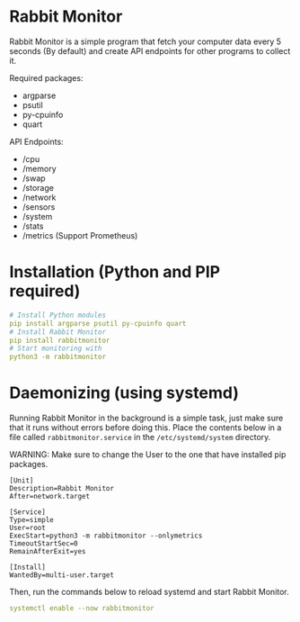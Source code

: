 # Rabbit Monitor

Rabbit Monitor is a simple program that fetch your computer data every 5 seconds (By default) and create API endpoints for other programs to collect it.

Required packages:
- argparse
- psutil
- py-cpuinfo
- quart

API Endpoints:
- /cpu
- /memory
- /swap
- /storage
- /network
- /sensors
- /system
- /stats
- /metrics (Support Prometheus)

# Installation (Python and PIP required)
```yml
# Install Python modules
pip install argparse psutil py-cpuinfo quart
# Install Rabbit Monitor
pip install rabbitmonitor
# Start monitoring with
python3 -m rabbitmonitor
```

# Daemonizing (using systemd)
Running Rabbit Monitor in the background is a simple task, just make sure that it runs without errors before doing this. Place the contents below in a file called ```rabbitmonitor.service``` in the ```/etc/systemd/system``` directory.

WARNING: Make sure to change the User to the one that have installed pip packages.

```service
[Unit]
Description=Rabbit Monitor 
After=network.target

[Service]
Type=simple
User=root
ExecStart=python3 -m rabbitmonitor --onlymetrics
TimeoutStartSec=0
RemainAfterExit=yes

[Install]
WantedBy=multi-user.target
```
Then, run the commands below to reload systemd and start Rabbit Monitor.
```yml
systemctl enable --now rabbitmonitor
```